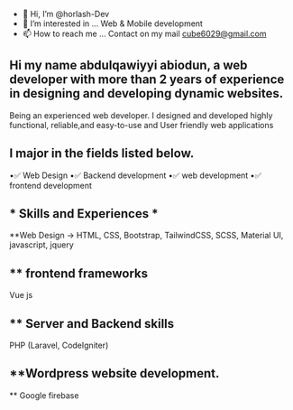 - 👋 Hi, I’m @horlash-Dev
- 👀 I’m interested in ... Web & Mobile development
- 📫 How to reach me ... Contact on my mail cube6029@gmail.com
<!---
horlash-Dev/horlash-Dev is a ✨ special ✨ repository because its `README.md` (this file) appears on your GitHub profile.
You can click the Preview link to take a look at your changes.
--->
## Hi my name abdulqawiyyi abiodun, a web developer with more than 2 years of experience in designing and developing dynamic websites.
Being an experienced web developer.
 I designed and developed highly functional, reliable,and easy-to-use and User friendly web applications 

## I major in the fields listed below.

•✅ Web Design 
•✅ Backend development
•✅  web development
•✅ frontend development
 
 ## * Skills and Experiences * 
 
  **Web Design -> HTML, CSS, Bootstrap, TailwindCSS, SCSS, Material UI, javascript, jquery
  
##  ** frontend frameworks
 Vue js 
 
##  ** Server and Backend skills
   PHP (Laravel, CodeIgniter) 
   
  ## **Wordpress website development.
   
  ** Google firebase
